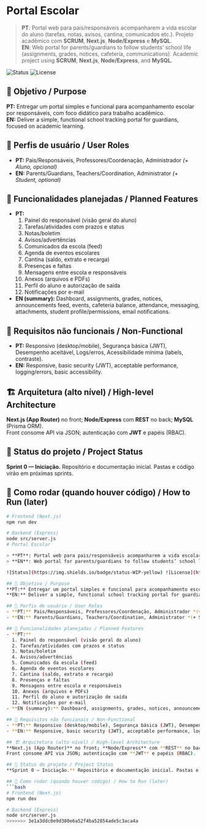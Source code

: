 # Portal Escolar

> **PT**: Portal web para pais/responsáveis acompanharem a vida escolar do aluno (tarefas, notas, avisos, cantina, comunicados etc.). Projeto acadêmico com **SCRUM**, **Next.js**, **Node/Express** e **MySQL**.  
> **EN**: Web portal for parents/guardians to follow students’ school life (assignments, grades, notices, cafeteria, communications). Academic project using **SCRUM**, **Next.js**, **Node/Express**, and **MySQL**.

![Status](https://img.shields.io/badge/status-WIP-yellow) ![License](https://img.shields.io/badge/license-MIT-green)

## 🎯 Objetivo / Purpose
**PT:** Entregar um portal simples e funcional para acompanhamento escolar por responsáveis, com foco didático para trabalho acadêmico.  
**EN:** Deliver a simple, functional school tracking portal for guardians, focused on academic learning.

## 👤 Perfis de usuário / User Roles
- **PT:** Pais/Responsáveis, Professores/Coordenação, Administrador *(+ Aluno, opcional)*  
- **EN:** Parents/Guardians, Teachers/Coordination, Administrator *(+ Student, optional)*

## 🧭 Funcionalidades planejadas / Planned Features
- **PT:**  
  1. Painel do responsável (visão geral do aluno)  
  2. Tarefas/atividades com prazos e status  
  3. Notas/boletim  
  4. Avisos/advertências  
  5. Comunicados da escola (feed)  
  6. Agenda de eventos escolares  
  7. Cantina (saldo, extrato e recarga)  
  8. Presenças e faltas  
  9. Mensagens entre escola e responsáveis  
  10. Anexos (arquivos e PDFs)  
  11. Perfil do aluno e autorização de saída  
  12. Notificações por e-mail
- **EN (summary):** Dashboard, assignments, grades, notices, announcements feed, events, cafeteria balance, attendance, messaging, attachments, student profile/permissions, email notifications.

## 🔩 Requisitos não funcionais / Non-Functional
- **PT:** Responsivo (desktop/mobile), Segurança básica (JWT), Desempenho aceitável, Logs/erros, Acessibilidade mínima (labels, contraste).  
- **EN:** Responsive, basic security (JWT), acceptable performance, logging/errors, basic accessibility.

## 🏗️ Arquitetura (alto nível) / High-level Architecture
**Next.js (App Router)** no front; **Node/Express** com **REST** no back; **MySQL** (Prisma ORM).  
Front consome API via JSON; autenticação com **JWT** e papéis (RBAC).

## 🚦 Status do projeto / Project Status
**Sprint 0 — Iniciação.** Repositório e documentação inicial. Pastas e código virão em próximas sprints.

## 🧪 Como rodar (quando houver código) / How to Run (later)
```bash
# Frontend (Next.js)
npm run dev

# Backend (Express)
node src/server.js
# Portal Escolar

> **PT**: Portal web para pais/responsáveis acompanharem a vida escolar do aluno (tarefas, notas, avisos, cantina, comunicados etc.). Projeto acadêmico com **SCRUM**, **Next.js**, **Node/Express** e **MySQL**.  
> **EN**: Web portal for parents/guardians to follow students’ school life (assignments, grades, notices, cafeteria, communications). Academic project using **SCRUM**, **Next.js**, **Node/Express**, and **MySQL**.

![Status](https://img.shields.io/badge/status-WIP-yellow) ![License](https://img.shields.io/badge/license-MIT-green)

## 🎯 Objetivo / Purpose
**PT:** Entregar um portal simples e funcional para acompanhamento escolar por responsáveis, com foco didático para trabalho acadêmico.  
**EN:** Deliver a simple, functional school tracking portal for guardians, focused on academic learning.

## 👤 Perfis de usuário / User Roles
- **PT:** Pais/Responsáveis, Professores/Coordenação, Administrador *(+ Aluno, opcional)*  
- **EN:** Parents/Guardians, Teachers/Coordination, Administrator *(+ Student, optional)*

## 🧭 Funcionalidades planejadas / Planned Features
- **PT:**  
  1. Painel do responsável (visão geral do aluno)  
  2. Tarefas/atividades com prazos e status  
  3. Notas/boletim  
  4. Avisos/advertências  
  5. Comunicados da escola (feed)  
  6. Agenda de eventos escolares  
  7. Cantina (saldo, extrato e recarga)  
  8. Presenças e faltas  
  9. Mensagens entre escola e responsáveis  
  10. Anexos (arquivos e PDFs)  
  11. Perfil do aluno e autorização de saída  
  12. Notificações por e-mail
- **EN (summary):** Dashboard, assignments, grades, notices, announcements feed, events, cafeteria balance, attendance, messaging, attachments, student profile/permissions, email notifications.

## 🔩 Requisitos não funcionais / Non-Functional
- **PT:** Responsivo (desktop/mobile), Segurança básica (JWT), Desempenho aceitável, Logs/erros, Acessibilidade mínima (labels, contraste).  
- **EN:** Responsive, basic security (JWT), acceptable performance, logging/errors, basic accessibility.

## 🏗️ Arquitetura (alto nível) / High-level Architecture
**Next.js (App Router)** no front; **Node/Express** com **REST** no back; **MySQL** (Prisma ORM).  
Front consome API via JSON; autenticação com **JWT** e papéis (RBAC).

## 🚦 Status do projeto / Project Status
**Sprint 0 — Iniciação.** Repositório e documentação inicial. Pastas e código virão em próximas sprints.

## 🧪 Como rodar (quando houver código) / How to Run (later)
```bash
# Frontend (Next.js)
npm run dev

# Backend (Express)
node src/server.js
>>>>>>> 3e1a3ddc0e9d380e6a52f4ba52854ade5c3aca4a
